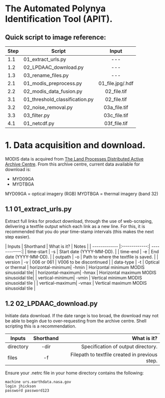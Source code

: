 # The Automated Polynya Identification Tool (APIT).

## Quick script to image reference:
|Step | Script | Input |
|----|---------|:-------:|
|1.1    | 01_extract_urls.py            | ---   |
|1.2    | 02_LPDAAC_download.py         | ---   |
|1.3    | 03_rename_files.py            | ---   |
|2.1    | 01_modis_preprocess.py        | 01_file.jpg/.hdf |
|2.2    | 02_modis_data_fusion.py       | 02_file.tif |
|3.1    | 01_threshold_classification.py| 02_file.tif |
|3.2    | 02_noise_removal.py           | 03a_file.tif |
|3.3    | 03_filter.py                  | 03c_file.tif |
|4.1    | 01_netcdf.py                  | 03f_file.tif      |

# 1. Data acquisition and download.
MODIS data is acquired from [The Land Processes Distributed Active Archive Centre](https://lpdaac.usgs.gov/ "LPDAAC").
From this archive centre, current data available for download is:
* MYD09GA
* MYDTBGA

MYD09GA = optical imagery (RGB)
MYDTBGA = thermal imagery (band 32)

## 1.1 01_extract_urls.py
Extract full links for product download, through the use of web-scraping, delivering a textfile output which each link as a new line.
For this, it is recommended that you do year time-stamp intervals (this makes the next step easier). 

| Inputs        | Shorthand     | What is it?  | Notes |
| ------------- |:-------------:| ------------:|
| time-start     |       -s      | Start date (YYYY-MM-DD). |
| time-end       |       -e      | End date (YYYY-MM-DD). |
| outpath       |       -o      |    Path to where the textfile is saved. |
| version       |       -v      |    006 or 061 | V006 to be discontinued |
| data-type |           -t |        Optical or thermal
| horizontal-minimum|    -hmin | Horizontal minimum MODIS sinusoidal tile|
| horizontal-maximum|    -hmax | Horizontal maximum MODIS sinusoidal tile|
| vertical-minimum|      -vmin | Vertical minimum MODIS sinusoidal tile |
| vertical-maximum|      -vmax | Vertical maximum MODIS sinusoidal tile |

## 1.2 02_LPDAAC_download.py
Initiate data download. If the date range is too broad, the download may not be able to begin due to over-requesting from the archive centre. Shell scripting this is a recommendation.

| Inputs        | Shorthand     | What is it?  |
| ------------- |:-------------:| ------------:|
| directory     |       -dir      | Specification of output directory. |
| files       |       -f      | Filepath to textfile created in previous step. |

Ensure your .netrc file in your home directory contains the following:
```
machine urs.earthdata.nasa.gov
login jhickson
password password123
```
